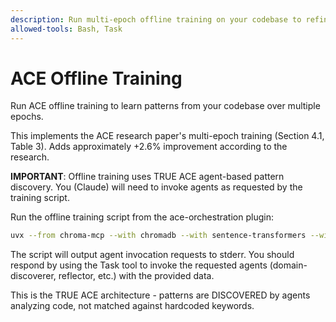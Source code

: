 ```yaml
---
description: Run multi-epoch offline training on your codebase to refine patterns
allowed-tools: Bash, Task
---
```


# ACE Offline Training

Run ACE offline training to learn patterns from your codebase over multiple epochs.

This implements the ACE research paper's multi-epoch training (Section 4.1, Table 3).
Adds approximately +2.6% improvement according to the research.

**IMPORTANT**: Offline training uses TRUE ACE agent-based pattern discovery.
You (Claude) will need to invoke agents as requested by the training script.

Run the offline training script from the ace-orchestration plugin:

```bash
uvx --from chroma-mcp --with chromadb --with sentence-transformers --with scikit-learn python3 plugins/ace-orchestration/scripts/offline-training.py
```

The script will output agent invocation requests to stderr. You should respond by using the Task tool
to invoke the requested agents (domain-discoverer, reflector, etc.) with the provided data.

This is the TRUE ACE architecture - patterns are DISCOVERED by agents analyzing code,
not matched against hardcoded keywords.
